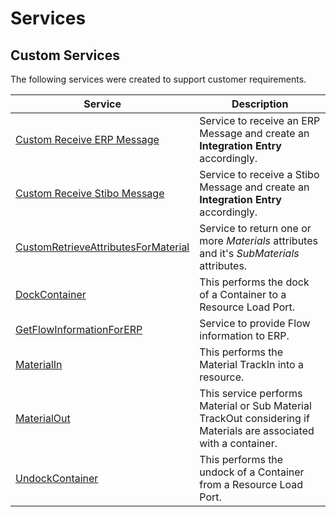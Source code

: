 # Services

## Custom Services

The following services were created to support customer requirements.

| Service                     | Description       |
| ------                    | ------            |
| [Custom Receive ERP Message](/cmf.custom.help/techspec>artifacts>services>customreceiveerpmessage) | Service to receive an ERP Message and create an **Integration Entry** accordingly. |
| [Custom Receive Stibo Message](/cmf.custom.help/techspec>artifacts>services>customreceivestibomessage) | Service to receive a Stibo Message and create an **Integration Entry** accordingly. |
| [CustomRetrieveAttributesForMaterial](/cmf.custom.help/techspec>artifacts>services>customretrieveattributesformaterial) | Service to return one or more *Materials* attributes and it's *SubMaterials* attributes. |
| [DockContainer](/cmf.custom.help/techspec>artifacts>services>dockcontainer) | This performs the dock of a Container to a Resource Load Port. |
| [GetFlowInformationForERP](/cmf.custom.help/techspec>artifacts>services>getflowinformationforerp) | Service to provide Flow information to ERP. |
| [MaterialIn](/cmf.custom.help/techspec>artifacts>services>materialin) | This performs the Material TrackIn into a resource. |
| [MaterialOut](/cmf.custom.help/techspec>artifacts>services>materialout) | This service performs Material or Sub Material TrackOut considering if Materials are associated with a container. |
| [UndockContainer](/cmf.custom.help/techspec>artifacts>services>undockcontainer) | This performs the undock of a Container from a Resource Load Port. |


